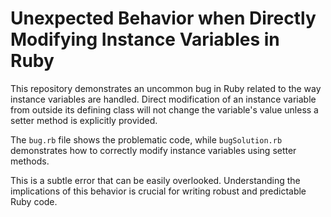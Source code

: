 # Unexpected Behavior when Directly Modifying Instance Variables in Ruby

This repository demonstrates an uncommon bug in Ruby related to the way instance variables are handled.  Direct modification of an instance variable from outside its defining class will not change the variable's value unless a setter method is explicitly provided.

The `bug.rb` file shows the problematic code, while `bugSolution.rb` demonstrates how to correctly modify instance variables using setter methods.

This is a subtle error that can be easily overlooked.  Understanding the implications of this behavior is crucial for writing robust and predictable Ruby code.
